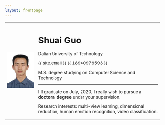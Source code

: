```yaml
---
layout: frontpage
---
```

<body>
    <table border="0">
      <tr>
        <td width="20%" align="center">
          <img src="/images/head.jpg"> 
        </td>
        <td width="80%">
          <h1>Shuai Guo</h1>
          <p>Dalian University of Technology</p>
          <p><span class="glyphicon glyphicon-envelope"></span> {{ site.email }} <span class="glyphicon glyphicon-phone-alt"></span> {{ 18940976593 }}</p>
          <p>M.S. degree studying on Computer Science and Technology</p>
          <hr>
          <p>I'll graduate on July, 2020, I really wish to pursue a <b> doctoral degree </b> under your supervision. </p>
          <p>Research interests: multi-view learning, dimensional reduction, human emotion recognition, video classification. </p>
<!--           <p>Tel: 18940976593</p> -->
        </td>
      </tr>
    </table>
</body>

<!-- <body>
    <div style="float:right">
        <img src="/images/head.jpg" >
    </div>
    <div style="float:left;">
        <h1>Shuai Guo</h1>
        <p>Dalian University of Technology</p>
        <p>Master Degree on Computer Science and Technology</p>
        <p>E-mail：guoshuaiabc@mail.dlut.edu.cn</p>
        <p>Tel: 18940976593</p>
    </div>
</body> -->